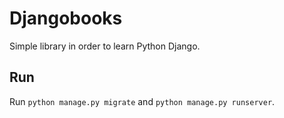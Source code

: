 # Djangobooks

Simple library in order to learn Python Django.

## Run

Run `python manage.py migrate` and `python manage.py runserver`.

